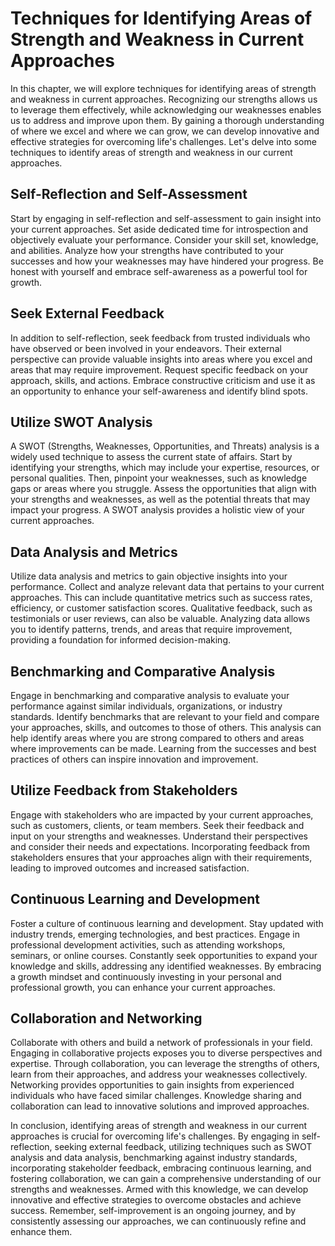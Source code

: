 Techniques for Identifying Areas of Strength and Weakness in Current Approaches
==========================================================================================

In this chapter, we will explore techniques for identifying areas of strength and weakness in current approaches. Recognizing our strengths allows us to leverage them effectively, while acknowledging our weaknesses enables us to address and improve upon them. By gaining a thorough understanding of where we excel and where we can grow, we can develop innovative and effective strategies for overcoming life's challenges. Let's delve into some techniques to identify areas of strength and weakness in our current approaches.

**Self-Reflection and Self-Assessment**
---------------------------------------

Start by engaging in self-reflection and self-assessment to gain insight into your current approaches. Set aside dedicated time for introspection and objectively evaluate your performance. Consider your skill set, knowledge, and abilities. Analyze how your strengths have contributed to your successes and how your weaknesses may have hindered your progress. Be honest with yourself and embrace self-awareness as a powerful tool for growth.

**Seek External Feedback**
--------------------------

In addition to self-reflection, seek feedback from trusted individuals who have observed or been involved in your endeavors. Their external perspective can provide valuable insights into areas where you excel and areas that may require improvement. Request specific feedback on your approach, skills, and actions. Embrace constructive criticism and use it as an opportunity to enhance your self-awareness and identify blind spots.

**Utilize SWOT Analysis**
-------------------------

A SWOT (Strengths, Weaknesses, Opportunities, and Threats) analysis is a widely used technique to assess the current state of affairs. Start by identifying your strengths, which may include your expertise, resources, or personal qualities. Then, pinpoint your weaknesses, such as knowledge gaps or areas where you struggle. Assess the opportunities that align with your strengths and weaknesses, as well as the potential threats that may impact your progress. A SWOT analysis provides a holistic view of your current approaches.

**Data Analysis and Metrics**
-----------------------------

Utilize data analysis and metrics to gain objective insights into your performance. Collect and analyze relevant data that pertains to your current approaches. This can include quantitative metrics such as success rates, efficiency, or customer satisfaction scores. Qualitative feedback, such as testimonials or user reviews, can also be valuable. Analyzing data allows you to identify patterns, trends, and areas that require improvement, providing a foundation for informed decision-making.

**Benchmarking and Comparative Analysis**
-----------------------------------------

Engage in benchmarking and comparative analysis to evaluate your performance against similar individuals, organizations, or industry standards. Identify benchmarks that are relevant to your field and compare your approaches, skills, and outcomes to those of others. This analysis can help identify areas where you are strong compared to others and areas where improvements can be made. Learning from the successes and best practices of others can inspire innovation and improvement.

**Utilize Feedback from Stakeholders**
--------------------------------------

Engage with stakeholders who are impacted by your current approaches, such as customers, clients, or team members. Seek their feedback and input on your strengths and weaknesses. Understand their perspectives and consider their needs and expectations. Incorporating feedback from stakeholders ensures that your approaches align with their requirements, leading to improved outcomes and increased satisfaction.

**Continuous Learning and Development**
---------------------------------------

Foster a culture of continuous learning and development. Stay updated with industry trends, emerging technologies, and best practices. Engage in professional development activities, such as attending workshops, seminars, or online courses. Constantly seek opportunities to expand your knowledge and skills, addressing any identified weaknesses. By embracing a growth mindset and continuously investing in your personal and professional growth, you can enhance your current approaches.

**Collaboration and Networking**
--------------------------------

Collaborate with others and build a network of professionals in your field. Engaging in collaborative projects exposes you to diverse perspectives and expertise. Through collaboration, you can leverage the strengths of others, learn from their approaches, and address your weaknesses collectively. Networking provides opportunities to gain insights from experienced individuals who have faced similar challenges. Knowledge sharing and collaboration can lead to innovative solutions and improved approaches.

In conclusion, identifying areas of strength and weakness in our current approaches is crucial for overcoming life's challenges. By engaging in self-reflection, seeking external feedback, utilizing techniques such as SWOT analysis and data analysis, benchmarking against industry standards, incorporating stakeholder feedback, embracing continuous learning, and fostering collaboration, we can gain a comprehensive understanding of our strengths and weaknesses. Armed with this knowledge, we can develop innovative and effective strategies to overcome obstacles and achieve success. Remember, self-improvement is an ongoing journey, and by consistently assessing our approaches, we can continuously refine and enhance them.

